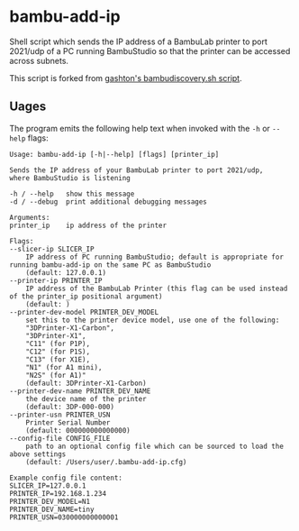 # bambu-add-ip

Shell script which sends the IP address of a BambuLab printer to port 2021/udp of a PC running BambuStudio so that the printer can be accessed across subnets.

This script is forked from [gashton's bambudiscovery.sh script](https://github.com/gashton/bambustudio_tools/blob/master/bambudiscovery.sh).

## Uages

The program emits the following help text when invoked with the `-h` or `--help` flags:

```
Usage: bambu-add-ip [-h|--help] [flags] [printer_ip]

Sends the IP address of your BambuLab printer to port 2021/udp,
where BambuStudio is listening

-h / --help   show this message
-d / --debug  print additional debugging messages

Arguments:
printer_ip    ip address of the printer

Flags:
--slicer-ip SLICER_IP
    IP address of PC running BambuStudio; default is appropriate for running bambu-add-ip on the same PC as BambuStudio
    (default: 127.0.0.1)
--printer-ip PRINTER_IP
    IP address of the BambuLab Printer (this flag can be used instead of the printer_ip positional argument)
    (default: )
--printer-dev-model PRINTER_DEV_MODEL
    set this to the printer device model, use one of the following:
    "3DPrinter-X1-Carbon",
    "3DPrinter-X1",
    "C11" (for P1P),
    "C12" (for P1S),
    "C13" (for X1E),
    "N1" (for A1 mini),
    "N2S" (for A1)"
    (default: 3DPrinter-X1-Carbon)
--printer-dev-name PRINTER_DEV_NAME
    the device name of the printer
    (default: 3DP-000-000)
--printer-usn PRINTER_USN
    Printer Serial Number
    (default: 000000000000000)
--config-file CONFIG_FILE
    path to an optional config file which can be sourced to load the above settings
    (default: /Users/user/.bambu-add-ip.cfg)

Example config file content:
SLICER_IP=127.0.0.1
PRINTER_IP=192.168.1.234
PRINTER_DEV_MODEL=N1
PRINTER_DEV_NAME=tiny
PRINTER_USN=030000000000001
```

